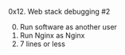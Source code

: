 0x12. Web stack debugging #2

0. Run software as another user
1. Run Nginx as Nginx
2. 7 lines or less

